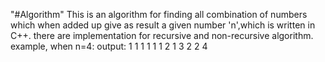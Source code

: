 "#Algorithm"
This is an algorithm for finding all combination of  numbers which when added up 
give as result a given number 'n',which is written in C++.
there are implementation for recursive and non-recursive algorithm.
example, when n=4:
output: 
1 1 1 1
1 1 2
1 3
2 2
4
  
